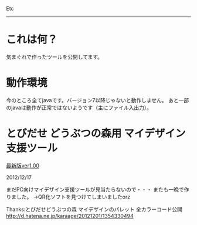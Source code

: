 Etc

--- 

# これは何？ #

気まぐれで作ったツールを公開してます。

# 動作環境 #
今のところ全てjavaです。バージョン7以降じゃないと動作しません。
あと一部のjavaは動作が正常ではないようです（主にファイル入出力）。

# とびだせ どうぶつの森用 マイデザイン支援ツール #
[最新版ver1.00](https://github.com/Zzz-/Etc/blob/master/tobiDesign/Tobiteshi%20ver1.00.zip?raw=true "とびてし")

2012/12/17

まだPC向けマイデザイン支援ツールが見当たらないので・・・
またも一晩で作りました。
→QR化ソフトを見つけてしまいましたorz

Thanks:とびだせどうぶつの森 マイデザインのパレット 全カラーコード公開
http://d.hatena.ne.jp/karaage/20121201/1354330494
